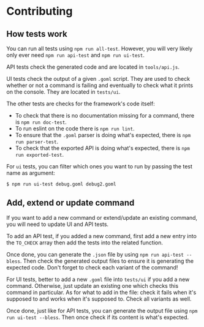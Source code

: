 # Contributing

## How tests work

You can run all tests using `npm run all-test`. However, you will very likely only ever need
`npm run api-test` and `npm run ui-test`.

API tests check the generated code and are located in `tools/api.js`.

UI tests check the output of a given `.goml` script. They are used to check whether or not a command
is failing and eventually to check what it prints on the console. They are located in
`tests/ui`.

The other tests are checks for the framework's code itself:
 * To check that there is no documentation missing for a command, there is `npm run doc-test`.
 * To run eslint on the code there is `npm run lint`.
 * To ensure that the `.goml` parser is doing what's expected, there is `npm run parser-test`.
 * To check that the exported API is doing what's expected, there is `npm run exported-test`.

For `ui` tests, you can filter which ones you want to run by passing the test name as argument:

```
$ npm run ui-test debug.goml debug2.goml
```

## Add, extend or update command

If you want to add a new command or extend/update an existing command, you will need to update
UI and API tests.

To add an API test, if you added a new command, first add a new entry into the `TO_CHECK` array then
add the tests into the related function.

Once done, you can generate the `.json` file by using `npm run api-test --bless`. Then check the
generated output files to ensure it is generating the expected code. Don't forget to check each
variant of the command!

For UI tests, better to add a new `.goml` file into `tests/ui` if you add a new command.
Otherwise, just update an existing one which checks this command in particular. As for what to add
in the file: check it fails when it's supposed to and works when it's supposed to. Check all
variants as well.

Once done, just like for API tests, you can generate the output file using
`npm run ui-test --bless`. Then once check if its content is what's expected.
